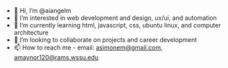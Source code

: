 - 👋 Hi, I’m @aiangelm
- 👀 I’m interested in web development and design, ux/ui, and automation
- 🌱 I’m currently learning html, javascript, css, ubuntu linux, and computer architecture
- 💞️ I’m looking to collaborate on projects and career development 
- 📫 How to reach me - email: asimonem@gmail.com, amaynor120@rams.wssu.edu

<!---
aiangelm/aiangelm is a ✨ special ✨ repository because its `README.md` (this file) appears on your GitHub profile.
You can click the Preview link to take a look at your changes.
--->
